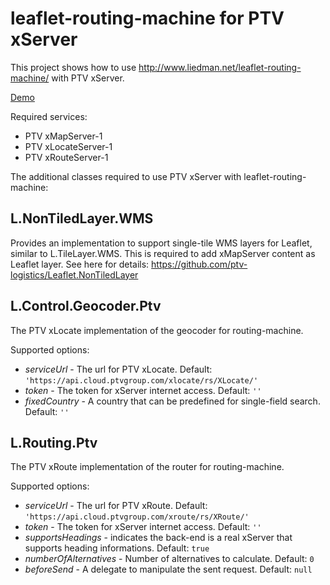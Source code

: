# leaflet-routing-machine for PTV xServer
This project shows how to use http://www.liedman.net/leaflet-routing-machine/ with PTV xServer.

[Demo](https://ptv-logistics.github.io/xserverjs/premium-samples/lrm-xserver/xserver-1/)

Required services:

* PTV xMapServer-1
* PTV xLocateServer-1
* PTV xRouteServer-1

The additional classes required to use PTV xServer with leaflet-routing-machine:

## L.NonTiledLayer.WMS
Provides an implementation to support single-tile WMS layers for Leaflet, similar to L.TileLayer.WMS. This is required to add xMapServer content as Leaflet layer. See here for details: https://github.com/ptv-logistics/Leaflet.NonTiledLayer

## L.Control.Geocoder.Ptv
The PTV xLocate implementation of the geocoder for routing-machine.

Supported options:
* *serviceUrl* - The url for PTV xLocate. Default: ```'https://api.cloud.ptvgroup.com/xlocate/rs/XLocate/'```
* *token* - The token for xServer internet access. Default: ```''```
* *fixedCountry* - A country that can be predefined for single-field search. Default: ```''```

## L.Routing.Ptv
The PTV xRoute implementation of the router for routing-machine.

Supported options:
* *serviceUrl* - The url for PTV xRoute. Default: ```'https://api.cloud.ptvgroup.com/xroute/rs/XRoute/'```
* *token* - The token for xServer internet access. Default: ```''```
* *supportsHeadings* - indicates the back-end is a real xServer that supports heading informations. Default: ```true```
* *numberOfAlternatives* - Number of alternatives to calculate. Default: ```0```
* *beforeSend* - A delegate to manipulate the sent request. Default: ```null```
